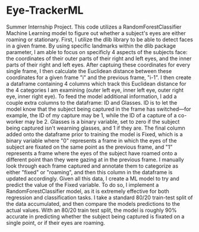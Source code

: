 # Eye-TrackerML
 Summer Internship Project. This code utilizes a RandomForestClassifier Machine Learning model to figure out whether a subject's eyes are either roaming or stationary. 
First, I utilize the dlib library to be able to detect faces in a given frame. By using specific landmarks within the dlib package parameter, I am able to focus on specificly 4 aspects of the subjects face: the coordinates of their outer parts of their right and left eyes, and the inner parts of their right and left eyes. After captuing these coordinates for every single frame, I then calculate the Euclidean distance between these coordinates for a given frame "i" and the previous frame, "i-1". I then create a dataframe containing 4 columns which track this Euclidean distance for the 4 categories I am examining (outer left eye, inner left eye, outer right eye, inner right eye). 
To feed the model additional information, I add a couple extra columns to the dataframe: ID and Glasses. ID is to let the model know that the subject being captured in the frame has switched—for example, the ID of my capture may be 1, while the ID of a capture of a co-worker may be 2. Glasses is a binary variable, set to zero if the subject being captured isn't wearning glasses, and 1 if they are. 
The final column added onto the dataframe prior to training the model is Fixed, which is a binary variable where "0" represents a frame in which the eyes of the subject are fixated on the same point as the previous frame, and "1" represents a frame where the eyes of the subject have roamed onto a different point than they were gazing at in the previous frame. I manually look through each frame captured and annotate them to categorize as either "fixed" or "roaming", and then this column in the dataframe is updated accordingly.
Given all this data, I create a ML model to try and predict the value of the Fixed variable. To do so, I implement a RandomForestClassifier model, as it is extremely effective for both regression and classification tasks. I take a standard 80/20 train-test split of the data accumulated, and then compare the models predictions to the actual values. With an 80/20 train test split, the model is roughly 90% accurate in predicting whether the subject being captured is fixated on a single point, or if their eyes are roaming. 
